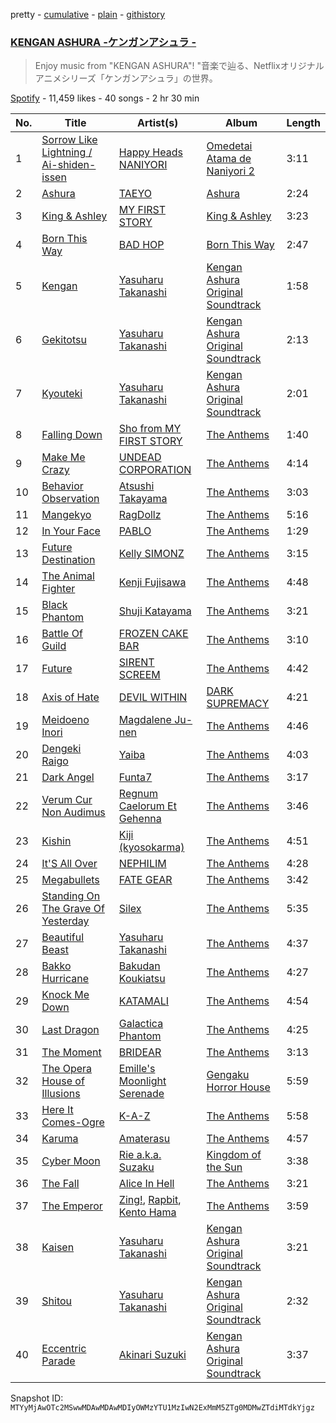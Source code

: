 pretty - [cumulative](/playlists/cumulative/37i9dQZF1DX1jG0L1fT9fh.md) - [plain](/playlists/plain/37i9dQZF1DX1jG0L1fT9fh) - [githistory](https://github.githistory.xyz/mackorone/spotify-playlist-archive/blob/main/playlists/plain/37i9dQZF1DX1jG0L1fT9fh)

### [KENGAN ASHURA \-ケンガンアシュラ \-](https://open.spotify.com/playlist/37i9dQZF1DX1jG0L1fT9fh)

> Enjoy music from "KENGAN ASHURA"! "音楽で辿る、Netflixオリジナルアニメシリーズ「ケンガンアシュラ」の世界。

[Spotify](https://open.spotify.com/user/spotify) - 11,459 likes - 40 songs - 2 hr 30 min

| No. | Title | Artist(s) | Album | Length |
|---|---|---|---|---|
| 1 | [Sorrow Like Lightning / Ai\-shiden\-issen](https://open.spotify.com/track/6je3xFNqYLYLUp12JX8b8o) | [Happy Heads NANIYORI](https://open.spotify.com/artist/6jkKuw4J4SWKrPQCcPGEYl) | [Omedetai Atama de Naniyori 2](https://open.spotify.com/album/6TmQRe8HMrOoGatMBLP3Tf) | 3:11 |
| 2 | [Ashura](https://open.spotify.com/track/3s0gzo5HXzWsNWIZehFEGP) | [TAEYO](https://open.spotify.com/artist/2nZaGgjgDDlxleFV47azlV) | [Ashura](https://open.spotify.com/album/2t9jICyK70zMX3ESeb2X1C) | 2:24 |
| 3 | [King & Ashley](https://open.spotify.com/track/3TeMXdcKef8xeWrjepm2IP) | [MY FIRST STORY](https://open.spotify.com/artist/6cutt8thPFUICMfxaYerWd) | [King & Ashley](https://open.spotify.com/album/31usMFo80loZLgeHF7yljO) | 3:23 |
| 4 | [Born This Way](https://open.spotify.com/track/58d9FID3lkY1DhHuQ71Vsf) | [BAD HOP](https://open.spotify.com/artist/3FCZbxRcaSgYfklG2HCFh2) | [Born This Way](https://open.spotify.com/album/0cYPt4ip9CIeeg6e3v3Yzp) | 2:47 |
| 5 | [Kengan](https://open.spotify.com/track/6TAg3R8ku21TdzZxjzxcBM) | [Yasuharu Takanashi](https://open.spotify.com/artist/64mecceQewFCKwCK6JBW0o) | [Kengan Ashura Original Soundtrack](https://open.spotify.com/album/4RWidQYHU2iYiQd45LbwqD) | 1:58 |
| 6 | [Gekitotsu](https://open.spotify.com/track/1a3zRVtzkUWPv2BydOJD6D) | [Yasuharu Takanashi](https://open.spotify.com/artist/64mecceQewFCKwCK6JBW0o) | [Kengan Ashura Original Soundtrack](https://open.spotify.com/album/4RWidQYHU2iYiQd45LbwqD) | 2:13 |
| 7 | [Kyouteki](https://open.spotify.com/track/5gVXEEc2duUZGurJdWmFh6) | [Yasuharu Takanashi](https://open.spotify.com/artist/64mecceQewFCKwCK6JBW0o) | [Kengan Ashura Original Soundtrack](https://open.spotify.com/album/4RWidQYHU2iYiQd45LbwqD) | 2:01 |
| 8 | [Falling Down](https://open.spotify.com/track/1S1WY8NrmFtfXCcBVNR3VU) | [Sho from MY FIRST STORY](https://open.spotify.com/artist/1jKNfjAbRBcv3zF7IzMLs5) | [The Anthems](https://open.spotify.com/album/3IN2b696fNjU1amGL72mGX) | 1:40 |
| 9 | [Make Me Crazy](https://open.spotify.com/track/1NGVBsYwWj2vQzYzbI5iuM) | [UNDEAD CORPORATION](https://open.spotify.com/artist/6fKT4n1tGdjiH5RwNRQuTf) | [The Anthems](https://open.spotify.com/album/3IN2b696fNjU1amGL72mGX) | 4:14 |
| 10 | [Behavior Observation](https://open.spotify.com/track/2B6nwTxNSAoWPaS29ZXuRv) | [Atsushi Takayama](https://open.spotify.com/artist/4GnYTjP3C8x0bc7tDC4Q39) | [The Anthems](https://open.spotify.com/album/3IN2b696fNjU1amGL72mGX) | 3:03 |
| 11 | [Mangekyo](https://open.spotify.com/track/4f9bgUzRaOgU60wh21f3Pe) | [RagDollz](https://open.spotify.com/artist/0845Sw8wbdSxNlXI0MuLM5) | [The Anthems](https://open.spotify.com/album/3IN2b696fNjU1amGL72mGX) | 5:16 |
| 12 | [In Your Face](https://open.spotify.com/track/5Db1wwBs4EnV2m0eDYqnn0) | [PABLO](https://open.spotify.com/artist/395Le6nBY9v6viVKGYAIYw) | [The Anthems](https://open.spotify.com/album/3IN2b696fNjU1amGL72mGX) | 1:29 |
| 13 | [Future Destination](https://open.spotify.com/track/4MQYAcBPtoqzxRfjqfLdET) | [Kelly SIMONZ](https://open.spotify.com/artist/5a3m1liYxcUqUUy2PrLqrn) | [The Anthems](https://open.spotify.com/album/3IN2b696fNjU1amGL72mGX) | 3:15 |
| 14 | [The Animal Fighter](https://open.spotify.com/track/17A4H0UWOhg2UU6b61Jwkl) | [Kenji Fujisawa](https://open.spotify.com/artist/4TS6AwQfVNJPJ7uyy7bBTr) | [The Anthems](https://open.spotify.com/album/3IN2b696fNjU1amGL72mGX) | 4:48 |
| 15 | [Black Phantom](https://open.spotify.com/track/3tQOseJNUgEWVnXdOPz2tF) | [Shuji Katayama](https://open.spotify.com/artist/6gKYymdsQkVKnSegqIetJn) | [The Anthems](https://open.spotify.com/album/3IN2b696fNjU1amGL72mGX) | 3:21 |
| 16 | [Battle Of Guild](https://open.spotify.com/track/3K2P8Wlh03fQFqqlpSqm7i) | [FROZEN CAKE BAR](https://open.spotify.com/artist/7w2gXXwOMNp3Et2Zrkn1X1) | [The Anthems](https://open.spotify.com/album/3IN2b696fNjU1amGL72mGX) | 3:10 |
| 17 | [Future](https://open.spotify.com/track/5rppHD1qvH3fkMSeyDlyYP) | [SIRENT SCREEM](https://open.spotify.com/artist/1ECaxUFJDossYsI2sQDEIS) | [The Anthems](https://open.spotify.com/album/3IN2b696fNjU1amGL72mGX) | 4:42 |
| 18 | [Axis of Hate](https://open.spotify.com/track/1c0frdeaCzLdjbrCOUCK6m) | [DEVIL WITHIN](https://open.spotify.com/artist/1WxDdqrmfrP0cLQrHGKGbh) | [DARK SUPREMACY](https://open.spotify.com/album/3Yh2NVT8r1ETPr5YY6KCZZ) | 4:21 |
| 19 | [Meidoeno Inori](https://open.spotify.com/track/6yj5Ldyz5EdUnnizXPKepf) | [Magdalene Ju\-nen](https://open.spotify.com/artist/4r1sqt1LvF3DS6Rl2LiRY8) | [The Anthems](https://open.spotify.com/album/3IN2b696fNjU1amGL72mGX) | 4:46 |
| 20 | [Dengeki Raigo](https://open.spotify.com/track/3ZMWZMwLCHsK4I4YNpigb7) | [Yaiba](https://open.spotify.com/artist/1VcaxZthCTarsWINFwCtqD) | [The Anthems](https://open.spotify.com/album/3IN2b696fNjU1amGL72mGX) | 4:03 |
| 21 | [Dark Angel](https://open.spotify.com/track/69DYEtc8SCKzx4PK9FdK7f) | [Funta7](https://open.spotify.com/artist/2krWYpg7HWSuDZjWkGXZTq) | [The Anthems](https://open.spotify.com/album/3IN2b696fNjU1amGL72mGX) | 3:17 |
| 22 | [Verum Cur Non Audimus](https://open.spotify.com/track/5fEP8Qw7qjHJjeXqpN1JUr) | [Regnum Caelorum Et Gehenna](https://open.spotify.com/artist/79qppKV7LKL4UFgduERULU) | [The Anthems](https://open.spotify.com/album/3IN2b696fNjU1amGL72mGX) | 3:46 |
| 23 | [Kishin](https://open.spotify.com/track/32ZA6l8PSA9TeYwDGNQcqj) | [Kiji \(kyosokarma\)](https://open.spotify.com/artist/1i21yMnYVUPNt1P11KgL7Q) | [The Anthems](https://open.spotify.com/album/3IN2b696fNjU1amGL72mGX) | 4:51 |
| 24 | [It'S All Over](https://open.spotify.com/track/78AzjAaKfTvjQd2iag7tTV) | [NEPHILIM](https://open.spotify.com/artist/6isk6nx6xYebS79QYxOBph) | [The Anthems](https://open.spotify.com/album/3IN2b696fNjU1amGL72mGX) | 4:28 |
| 25 | [Megabullets](https://open.spotify.com/track/62j0fL39FXTC1MESnE4OHM) | [FATE GEAR](https://open.spotify.com/artist/5zOBafh1JUFBrzmQ79X3Zy) | [The Anthems](https://open.spotify.com/album/3IN2b696fNjU1amGL72mGX) | 3:42 |
| 26 | [Standing On The Grave Of Yesterday](https://open.spotify.com/track/45d1ZHgovMGa4mxUaEKZJq) | [Silex](https://open.spotify.com/artist/5b4dgfs4gSLnZMCqv8MVQM) | [The Anthems](https://open.spotify.com/album/3IN2b696fNjU1amGL72mGX) | 5:35 |
| 27 | [Beautiful Beast](https://open.spotify.com/track/3WsND7uhaaKXfpTCCG2qW8) | [Yasuharu Takanashi](https://open.spotify.com/artist/64mecceQewFCKwCK6JBW0o) | [The Anthems](https://open.spotify.com/album/3IN2b696fNjU1amGL72mGX) | 4:37 |
| 28 | [Bakko Hurricane](https://open.spotify.com/track/0VASGU2IKp7RYLlzLTyk8C) | [Bakudan Koukiatsu](https://open.spotify.com/artist/3K33ThCVpVcb9I1DGPWonM) | [The Anthems](https://open.spotify.com/album/3IN2b696fNjU1amGL72mGX) | 4:27 |
| 29 | [Knock Me Down](https://open.spotify.com/track/5s2IZgW9Iux4FvzLAA1TDP) | [KATAMALI](https://open.spotify.com/artist/05TvhWQHUWZBos0p1NvqnI) | [The Anthems](https://open.spotify.com/album/3IN2b696fNjU1amGL72mGX) | 4:54 |
| 30 | [Last Dragon](https://open.spotify.com/track/4NXoe2tMLhiet9OJ0m86si) | [Galactica Phantom](https://open.spotify.com/artist/3T9Wq1PFVpwTXCmkihCmAF) | [The Anthems](https://open.spotify.com/album/3IN2b696fNjU1amGL72mGX) | 4:25 |
| 31 | [The Moment](https://open.spotify.com/track/1Fcuessr5u6AG94Kurz2y3) | [BRIDEAR](https://open.spotify.com/artist/3h6F7NaadGF3Ayf3FJBjdR) | [The Anthems](https://open.spotify.com/album/3IN2b696fNjU1amGL72mGX) | 3:13 |
| 32 | [The Opera House of Illusions](https://open.spotify.com/track/5Kub0TfM6VtZM4aUPMLksB) | [Emille's Moonlight Serenade](https://open.spotify.com/artist/6WefiwN2CEiEf8y5wyl2Rx) | [Gengaku Horror House](https://open.spotify.com/album/3GASUfKPKUcxOEPWSBMzxq) | 5:59 |
| 33 | [Here It Comes\-Ogre](https://open.spotify.com/track/1YlQD45CGr7z2ZZzKP3FQr) | [K\-A\-Z](https://open.spotify.com/artist/5DhycJUgBtSUvUuLPPTZFc) | [The Anthems](https://open.spotify.com/album/3IN2b696fNjU1amGL72mGX) | 5:58 |
| 34 | [Karuma](https://open.spotify.com/track/3GCKrG98s94uax7AVa3eOO) | [Amaterasu](https://open.spotify.com/artist/57Jp2FcAxMLH8UpSGhRBWG) | [The Anthems](https://open.spotify.com/album/3IN2b696fNjU1amGL72mGX) | 4:57 |
| 35 | [Cyber Moon](https://open.spotify.com/track/7ki0Hij3iEmpgpCUSmmFo2) | [Rie a.k.a\. Suzaku](https://open.spotify.com/artist/4fK9DBwFEOUlBeAGpsf317) | [Kingdom of the Sun](https://open.spotify.com/album/01z8YeW6P5smczs2o6v5tw) | 3:38 |
| 36 | [The Fall](https://open.spotify.com/track/6Uz9WOKaZNpTApx0E1Rnot) | [Alice In Hell](https://open.spotify.com/artist/7mHNLf3TP7WwIkNXuw3050) | [The Anthems](https://open.spotify.com/album/3IN2b696fNjU1amGL72mGX) | 3:21 |
| 37 | [The Emperor](https://open.spotify.com/track/6YJxp0Lkm5mR3VVDoriHSV) | [Zing!](https://open.spotify.com/artist/6EbdfiSSNNCWQuBf050z8T), [Rapbit](https://open.spotify.com/artist/7qtLoCkVxJO9Kykqnpngi1), [Kento Hama](https://open.spotify.com/artist/5mkifMgDqmOi6qKZMkboOf) | [The Anthems](https://open.spotify.com/album/3IN2b696fNjU1amGL72mGX) | 3:59 |
| 38 | [Kaisen](https://open.spotify.com/track/5bLRqYAgLYiA04kUGukwT6) | [Yasuharu Takanashi](https://open.spotify.com/artist/64mecceQewFCKwCK6JBW0o) | [Kengan Ashura Original Soundtrack](https://open.spotify.com/album/4RWidQYHU2iYiQd45LbwqD) | 3:21 |
| 39 | [Shitou](https://open.spotify.com/track/0KAdaH8W42wWW0WE8uE8Lh) | [Yasuharu Takanashi](https://open.spotify.com/artist/64mecceQewFCKwCK6JBW0o) | [Kengan Ashura Original Soundtrack](https://open.spotify.com/album/4RWidQYHU2iYiQd45LbwqD) | 2:32 |
| 40 | [Eccentric Parade](https://open.spotify.com/track/0neSATRBSylvwnttpqxUwK) | [Akinari Suzuki](https://open.spotify.com/artist/6BZSloar9skDGo2lVsveeC) | [Kengan Ashura Original Soundtrack](https://open.spotify.com/album/4RWidQYHU2iYiQd45LbwqD) | 3:37 |

Snapshot ID: `MTYyMjAwOTc2MSwwMDAwMDAwMDIyOWMzYTU1MzIwN2ExMmM5ZTg0MDMwZTdiMTdkYjgz`
